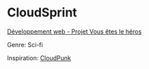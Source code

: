 # CloudSprint

[Développement web - Projet Vous êtes le héros](https://smnarnold.com/projets/vous-etes-le-heros)

Genre: Sci-fi

Inspiration: [CloudPunk](https://store.steampowered.com/app/746850/Cloudpunk/)
